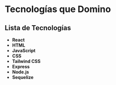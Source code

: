 
# Tecnologías que Domino

## Lista de Tecnologías

- **React**
- **HTML**
- **JavaScript**
- **CSS**
- **Tailwind CSS**
- **Express**
- **Node.js**
- **Sequelize**




    
